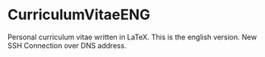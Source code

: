 # CurriculumVitaeENG

Personal curriculum vitae written in LaTeX. This is the english version. New SSH Connection over DNS address.
